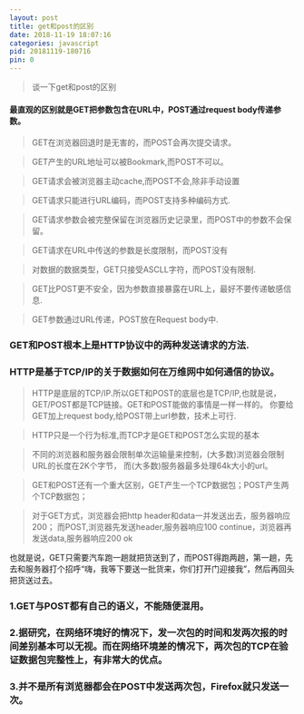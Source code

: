 ```yaml
---
layout: post
title: get和post的区别
date: 2018-11-19 18:07:16
categories: javascript
pid: 20181119-180716
pin: 0
---
```

>谈一下get和post的区别

#### 最直观的区别就是GET把参数包含在URL中，POST通过request body传递参数。


>GET在浏览器回退时是无害的，而POST会再次提交请求。

>GET产生的URL地址可以被Bookmark,而POST不可以。

>GET请求会被浏览器主动cache,而POST不会,除非手动设置

>GET请求只能进行URL编码，而POST支持多种编码方式.

>GET请求参数会被完整保留在浏览器历史记录里，而POST中的参数不会保留。

>GET请求在URL中传送的参数是长度限制，而POST没有

>对数据的数据类型，GET只接受ASCLL字符，而POST没有限制.

>GET比POST更不安全，因为参数直接暴露在URL上，最好不要传递敏感信息.

>GET参数通过URL传递，POST放在Request body中.

### GET和POST根本上是HTTP协议中的两种发送请求的方法.
### HTTP是基于TCP/IP的关于数据如何在万维网中如何通信的协议。

> HTTP是底层的TCP/IP.所以GET和POST的底层也是TCP/IP,也就是说，
GET/POST都是TCP链接。GET和POST能做的事情是一样一样的。
你要给GET加上request body,给POST带上url参数，技术上可行.

> HTTP只是一个行为标准,而TCP才是GET和POST怎么实现的基本


> 不同的浏览器和服务器会限制单次运输量来控制，(大多数)浏览器会限制URL的长度在2K个字节，
而(大多数)服务器最多处理64k大小的url。

> GET和POST还有一个重大区别，GET产生一个TCP数据包；POST产生两个TCP数据包；

>对于GET方式，浏览器会把http header和data一并发送出去，服务器响应200；
 而POST,浏览器先发送header,服务器响应100 continue，浏览器再发送data,服务器响应200 ok

  也就是说，GET只需要汽车跑一趟就把货送到了，而POST得跑两趟，第一趟，先去和服务器打个招呼“嗨，我等下要送一批货来，你们打开门迎接我”，然后再回头把货送过去。

###  1.GET与POST都有自己的语义，不能随便混用。
###  2.据研究，在网络环境好的情况下，发一次包的时间和发两次报的时间差别基本可以无视。而在网络环境差的情况下，两次包的TCP在验证数据包完整性上，有非常大的优点。
###  3.并不是所有浏览器都会在POST中发送两次包，Firefox就只发送一次。